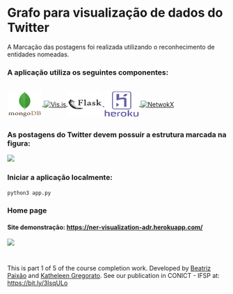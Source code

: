 
# Grafo para visualização de dados do Twitter

A Marcação das postagens foi realizada utilizando o reconhecimento de entidades nomeadas. 
### A aplicação utiliza os seguintes componentes:
<div style="display: inline_block"><br>  
  <a href="https://docs.mongodb.com/">
      <img align="center" alt="MongoDB" height="60" width="80" src="https://raw.githubusercontent.com/devicons/devicon/master/icons/mongodb/mongodb-original-wordmark.svg">  
  </a>
  <a href="https://visjs.org/">
    <img align="center" alt="Vis.js" height="60" width="80" src="https://raw.githubusercontent.com/devicons/devicon/master/icons/javascript/javascript-original">
  </a>
  <a href="https://flask.palletsprojects.com/en/2.0.x/#">
    <img align="center" alt="Flask" height="60" width="80" src="https://raw.githubusercontent.com/devicons/devicon/master/icons/flask/flask-original-wordmark.svg">
  </a>
  <a href="https://devcenter.heroku.com/categories/reference">
    <img align="center" alt="Heroku" height="60" width="80" src="https://raw.githubusercontent.com/devicons/devicon/master/icons/heroku/heroku-original-wordmark.svg">
  </a>
  <a href="https://networkx.org/">
    <img align="center" alt="NetwokX" height="60" width="80" src="https://raw.githubusercontent.com/devicons/devicon/master/icons/javascript/javascript-original">
  </a>
</div>

##


### As postagens do Twitter devem possuir a estrutura marcada na figura:
<image width='500px' src='./postagens.jpg'>

### Iniciar a aplicação localmente: 
`python3 app.py`

### Home page
#### Site demonstração: https://ner-visualization-adr.herokuapp.com/
<image width='500px' src='./home.jpg'>
  

#
This is part 1 of 5 of the course completion work. Developed by <a href="https://github.com/bpaixao">Beatriz Paixão</a> and <a href="https://github.com/katheleen-gregorato">Katheleen Gregorato</a>. See our publication in CONICT - IFSP at: https://bit.ly/3IsqULo



